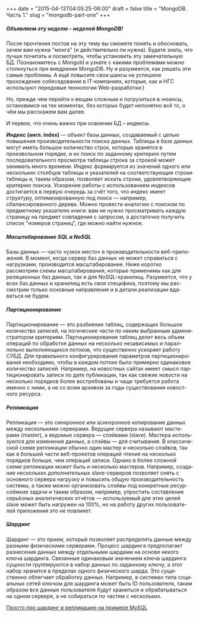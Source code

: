 +++
date = "2015-04-13T04:05:25-06:00"
draft = false
title = "MongoDB. Часть 1."
slug = "mongodb-part-one"
+++

##### Объявляем эту неделю - неделей MongoDB!

После прочтения постов на эту тему вы сможете понять и обосновать, зачем вам нужна "монга" (и действительно ли нужна). Будете знать, что лучше почитать и посмотреть, чтобы установить эту замечательную БД. Познакомитесь с MongoId и узнате с какими проблемами можно столкнуться при внедрении MongoDB. Ну и разумеется, как решать эти самые проблемы. А ещё повысите свои шансы на успешное прохождение собеседования в IT-компаниях, которые, как и НГС используют передовые технологии Web-разработки:) 

Но, прежде чем перейти к вещам сложным и погрузиться в нюансы, остановимся на тех моментах, без которых будет непонятно всё то, о чём мы расскажем вам далее.

И первое, что очень важно при освоении БД – индексы.

**Индекс (англ. index)** — объект базы данных, создаваемый с целью повышения производительности поиска данных. Таблицы в базе данных могут иметь большое количество строк, которые хранятся в произвольном порядке, и их поиск по заданному критерию путем последовательного просмотра таблицы строка за строкой может занимать много времени. Индекс формируется из значений одного или нескольких столбцов таблицы и указателей на соответствующие строки таблицы и, таким образом, позволяет искать строки, удовлетворяющие критерию поиска. Ускорение работы с использованием индексов достигается в первую очередь за счёт того, что индекс имеет структуру, оптимизированную под поиск — например, сбалансированного дерева. Можно провести аналогию с поиском по предметному указателю книги: вам не нужно просматривать каждую страницу на предмет совпадения с запросом, а достаточно получить список "номеров страниц", где можно найти нужное.

##### Масштабирование SQL и NoSQL

Базы данных — часто «узкое место» в про­из­во­ди­тель­но­сти веб-при­ло­же­ний. В момент, когда сер­вер баз дан­ных не может спра­виться с нагруз­ка­ми, про­из­во­дится мас­шта­би­ро­ва­ние. Ниже коротко рассмотрим схемы мас­шта­би­ро­ва­ния, которые при­ме­нимы как для реляци­он­ных баз дан­ных, так и для NoSQL-хра­ни­лищ. Разу­ме­ет­ся, что у всех баз дан­ных и хра­ни­лищ есть своя спе­ци­фи­ка, поэтому мы рас­смот­рим только основ­ные направ­ле­ния и в детали реа­ли­за­ции вда­ваться не будем.

##### Партиционирование

Пар­ти­ци­о­ни­ро­ва­ние — это раз­би­е­ние таб­лиц, содер­жа­щих боль­шое коли­че­ство запи­сей, на логи­че­ские части по неким выбран­ным адми­ни­стра­то­ром кри­те­ри­ям. Пар­ти­ци­о­ни­рование таб­лиц делит весь объем опе­ра­ций по обра­ботке дан­ных на несколько неза­ви­си­мых и парал­лельно выпол­ня­ю­щихся пото­ков, что суще­ственно уско­ряет работу СУБД. Для пра­виль­ного кон­фи­гу­ри­ро­ва­ния пара­мет­ров пар­ти­ци­о­ни­ро­ва­ния необ­хо­ди­мо, чтобы в каж­дом потоке было при­мерно оди­на­ко­вое коли­че­ство запи­сей.
Напри­мер, на новост­ных сай­тах имеет смысл пар­ти­ци­о­ни­ро­вать записи по дате пуб­ли­ка­ции, так как све­жие ново­сти на несколько поряд­ков более вос­тре­бо­ваны и чаще тре­бу­ется работа именно с ними, а не со всем архи­вом за годы суще­ство­ва­ния новост­ного ресурса.

##### Репликация

Репли­ка­ция — это син­хрон­ное или асин­хрон­ное копи­ро­ва­ние дан­ных между несколь­кими сер­ве­ра­ми. Веду­щие сер­вера назы­вают масте­рами (master), а ведо­мые сер­вера — слэй­вами (slave). Мастера исполь­зу­ются для изме­не­ния дан­ных, а слэйвы — для счи­ты­ва­ния. В клас­си­че­ской схеме репли­ка­ции обычно один мастер и несколько слэй­вов, так как в боль­шей части веб-про­ек­тов опе­ра­ций чте­ния на несколько поряд­ков боль­ше, чем опе­ра­ций запи­си. Однако в более слож­ной схеме репли­ка­ции может быть и несколько масте­ров.
Напри­мер, созда­ние несколь­ких допол­ни­тель­ных slave-сер­ве­ров поз­во­ляет снять с основ­ного сер­вера нагрузку и повы­сить общую про­из­во­ди­тель­ность систе­мы, а также можно орга­ни­зо­вать слэйвы под кон­крет­ные ресур­соём­кие задачи и таким обра­зом, напри­мер, упро­стить состав­ле­ние серь­ёз­ных ана­ли­ти­че­ских отчётов — исполь­зу­е­мый для этих целей slave может быть нагру­жен на 100%, но на работу дру­гих поль­зо­ва­те­лей при­ло­же­ния это не повли­я­ет.

##### Шардинг

Шар­динг — это при­ем, кото­рый поз­во­ляет рас­пре­де­лять дан­ные между раз­ными физи­че­скими сер­ве­ра­ми. Про­цесс шар­динга пред­по­ла­гает раз­не­се­ния дан­ных между отдель­ными шар­дами на основе некого ключа шар­динга. Связанные одинаковым зна­че­нием ключа шар­динга сущности груп­пи­ру­ются в набор дан­ных по задан­ному клю­чу, а этот набор хра­нится в пре­де­лах одного физи­че­ского шар­да. Это суще­ственно облег­чает обра­ботку дан­ных.
Напри­мер, в систе­мах типа соци­аль­ных сетей клю­чом для шар­динга может быть ID поль­зо­ва­те­ля, таким обра­зом все дан­ные поль­зо­ва­теля будут хра­ниться и обра­ба­ты­ваться на одном сер­ве­ре, а не соби­раться по частям с несколь­ких.

[Просто про шардинг и репликацию на примере MySQL](https://ruhighload.com/index.php/2009/05/06/%D1%88%D0%B0%D1%80%D0%B4%D0%B8%D0%BD%D0%B3-%D0%BF%D0%B0%D1%80%D1%82%D0%B8%D1%86%D0%B8%D0%BE%D0%BD%D0%B8%D1%80%D0%BE%D0%B2%D0%B0%D0%BD%D0%B8%D0%B5-%D1%80%D0%B5%D0%BF%D0%BB%D0%B8%D0%BA%D0%B0%D1%86/)